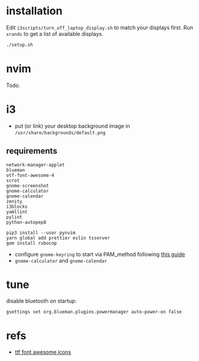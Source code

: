 # installation

Edit `i3scripts/turn_off_laptop_display.sh` to match your displays first.
Run `xrands` to get a list of available displays.

```bash
./setup.sh
```

# nvim

Todo.

# i3

- put (or link) your desktop background image in `/usr/share/backgrounds/default.png`

## requirements

```
network-manager-applet
blueman
otf-font-awesome-4
scrot
gnome-screenshot
gnome-calculator
gnome-calendar
zenity
i3blocks
yamllint
pylint
python-autopep8
```

```
pip3 install --user pynvim
yarn global add prettier eslin tsserver
gem install rubocop
```

- configure `gnome-keyring` to start via PAM_method following [this guide](https://wiki.archlinux.org/index.php/GNOME/Keyring#PAM_method)
- `gnome-calculator` and `gnome-calendar`

# tune

disable bluetooth on startup:

```
gsettings set org.blueman.plugins.powermanager auto-power-on false
```

# refs

- [ttf font awesome icons](https://fontawesome.com/cheatsheet)
